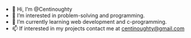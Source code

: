 - 👋 Hi, I’m @Centinoughty
- 👀 I’m interested in problem-solving and programming.
- 🌱 I’m currently learning web development and c-programming.
- 📫 If interested in my projects contact me at centinoughty@gmail.com

<!---
Centinoughty/Centinoughty is a ✨ special ✨ repository because its `README.md` (this file) appears on your GitHub profile.
You can click the Preview link to take a look at your changes.
--->
